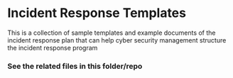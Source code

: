 # Incident Response Templates

This is a collection of sample templates and example documents of the incident response plan that can help cyber security management structure the incident response program

### See the related files in this folder/repo
